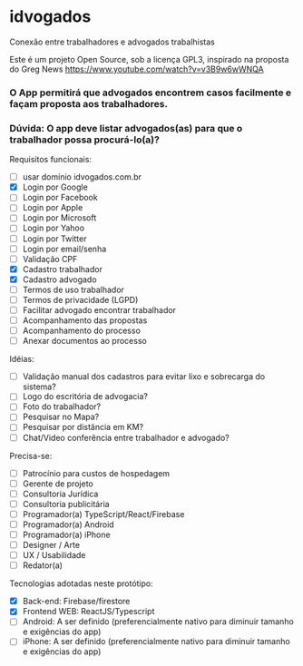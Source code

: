 # idvogados
Conexão entre trabalhadores e advogados trabalhistas

Este é um projeto Open Source, sob a licença GPL3, inspirado na proposta do Greg News https://www.youtube.com/watch?v=v3B9w6wWNQA

### O App permitirá que advogados encontrem casos facilmente e façam proposta aos trabalhadores.
### Dúvida: O app deve listar advogados(as) para que o trabalhador possa procurá-lo(a)?

Requisitos funcionais:
- [ ] usar domínio idvogados.com.br
- [X] Login por Google
- [ ] Login por Facebook
- [ ] Login por Apple
- [ ] Login por Microsoft
- [ ] Login por Yahoo
- [ ] Login por Twitter
- [ ] Login por email/senha
- [ ] Validação CPF
- [X] Cadastro trabalhador
- [X] Cadastro advogado
- [ ] Termos de uso trabalhador
- [ ] Termos de privacidade (LGPD)
- [ ] Facilitar advogado encontrar trabalhador
- [ ] Acompanhamento das propostas
- [ ] Acompanhamento do processo
- [ ] Anexar documentos ao processo

Idéias:
- [ ] Validação manual dos cadastros para evitar lixo e sobrecarga do sistema?
- [ ] Logo do escritória de advogacia?
- [ ] Foto do trabalhador?
- [ ] Pesquisar no Mapa?
- [ ] Pesquisar por distância em KM?
- [ ] Chat/Video conferência entre trabalhador e advogado?

Precisa-se:
- [ ] Patrocínio para custos de hospedagem
- [ ] Gerente de projeto
- [ ] Consultoria Jurídica
- [ ] Consultoria publicitária
- [ ] Programador(a) TypeScript/React/Firebase
- [ ] Programador(a) Android
- [ ] Programador(a) iPhone
- [ ] Designer / Arte
- [ ] UX / Usabilidade
- [ ] Redator(a)

Tecnologias adotadas neste protótipo:
- [x] Back-end: Firebase/firestore
- [x] Frontend WEB: ReactJS/Typescript
- [ ] Android: A ser definido (preferencialmente nativo para diminuir tamanho e exigências do app)
- [ ] iPhone: A ser definido (preferencialmente nativo para diminuir tamanho e exigências do app)
